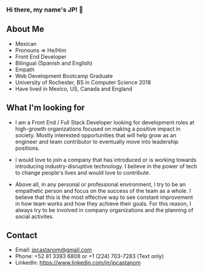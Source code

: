 ### Hi there, my name's JP! 👋

## About Me

- Mexican 
- Pronouns => He/Him
- Front End Developer
- Bilingual (Spanish and English)
- Empath
- Web Development Bootcamp Graduate
- University of Rochester, BS in Computer Science 2018
- Have lived in Mexico, US, Canada and England

## What I'm looking for

- I am a Front End / Full Stack Developer looking for development roles at high-growth 
organizations focused on making a positive impact in society. Mostly interested opportunities 
that will help grow as an engineer and team contributor to eventually move into leadership positions.

- I would love to join a company that has introduced or is working towards introducing
industry-disruptive technology. I believe in the power of tech to change people's lives and would love 
to contribute.
 
- Above all, in any personal or professional environment, I try to be an empathetic person and focus on 
the success of the team as a whole. I believe that this is the most effective way to see constant improvement 
in how team works and how they achieve their goals. For this reason, I always try to be involved in company 
organizations and the planning of social activites.   

## Contact

- Email: jpcastanom@gmail.com
- Phone: +52 81 3393 6808 or +1 (224) 703-7283 (Text only)
- LinkedIn: https://www.linkedin.com/in/jpcastanom
